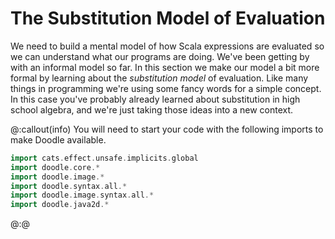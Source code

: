 # The Substitution Model of Evaluation

We need to build a mental model of how Scala expressions are evaluated so we can understand what our programs are doing.
We've been getting by with an informal model so far. 
In this section we make our model a bit more formal by learning about the *substitution model* of evaluation.
Like many things in programming we're using some fancy words for a simple concept.
In this case you've probably already learned about substitution in high school algebra, and we're just taking those ideas into a new context.

@:callout(info)
You will need to start your code with the following imports to make Doodle available.

```scala mdoc:silent
import cats.effect.unsafe.implicits.global
import doodle.core.*
import doodle.image.*
import doodle.syntax.all.*
import doodle.image.syntax.all.*
import doodle.java2d.*
```
@:@
